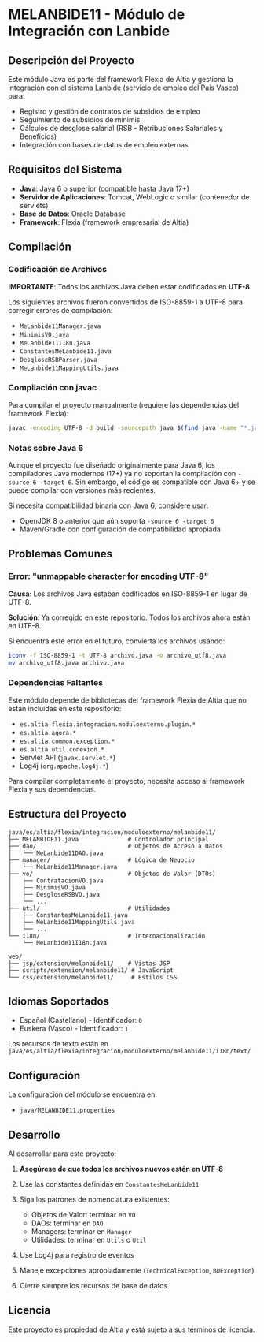 # MELANBIDE11 - Módulo de Integración con Lanbide

## Descripción del Proyecto

Este módulo Java es parte del framework Flexia de Altia y gestiona la integración con el sistema Lanbide (servicio de empleo del País Vasco) para:

- Registro y gestión de contratos de subsidios de empleo
- Seguimiento de subsidios de minimis
- Cálculos de desglose salarial (RSB - Retribuciones Salariales y Beneficios)
- Integración con bases de datos de empleo externas

## Requisitos del Sistema

- **Java**: Java 6 o superior (compatible hasta Java 17+)
- **Servidor de Aplicaciones**: Tomcat, WebLogic o similar (contenedor de servlets)
- **Base de Datos**: Oracle Database
- **Framework**: Flexia (framework empresarial de Altia)

## Compilación

### Codificación de Archivos

**IMPORTANTE**: Todos los archivos Java deben estar codificados en **UTF-8**. 

Los siguientes archivos fueron convertidos de ISO-8859-1 a UTF-8 para corregir errores de compilación:

- `MeLanbide11Manager.java`
- `MinimisVO.java`
- `MeLanbide11I18n.java`
- `ConstantesMeLanbide11.java`
- `DesgloseRSBParser.java`
- `MeLanbide11MappingUtils.java`

### Compilación con javac

Para compilar el proyecto manualmente (requiere las dependencias del framework Flexia):

```bash
javac -encoding UTF-8 -d build -sourcepath java $(find java -name "*.java" -type f)
```

### Notas sobre Java 6

Aunque el proyecto fue diseñado originalmente para Java 6, los compiladores Java modernos (17+) ya no soportan la compilación con `-source 6 -target 6`. Sin embargo, el código es compatible con Java 6+ y se puede compilar con versiones más recientes.

Si necesita compatibilidad binaria con Java 6, considere usar:
- OpenJDK 8 o anterior que aún soporta `-source 6 -target 6`
- Maven/Gradle con configuración de compatibilidad apropiada

## Problemas Comunes

### Error: "unmappable character for encoding UTF-8"

**Causa**: Los archivos Java estaban codificados en ISO-8859-1 en lugar de UTF-8.

**Solución**: Ya corregido en este repositorio. Todos los archivos ahora están en UTF-8.

Si encuentra este error en el futuro, convierta los archivos usando:

```bash
iconv -f ISO-8859-1 -t UTF-8 archivo.java -o archivo_utf8.java
mv archivo_utf8.java archivo.java
```

### Dependencias Faltantes

Este módulo depende de bibliotecas del framework Flexia de Altia que no están incluidas en este repositorio:

- `es.altia.flexia.integracion.moduloexterno.plugin.*`
- `es.altia.agora.*`
- `es.altia.common.exception.*`
- `es.altia.util.conexion.*`
- Servlet API (`javax.servlet.*`)
- Log4j (`org.apache.log4j.*`)

Para compilar completamente el proyecto, necesita acceso al framework Flexia y sus dependencias.

## Estructura del Proyecto

```
java/es/altia/flexia/integracion/moduloexterno/melanbide11/
├── MELANBIDE11.java              # Controlador principal
├── dao/                          # Objetos de Acceso a Datos
│   └── MeLanbide11DAO.java
├── manager/                      # Lógica de Negocio
│   └── MeLanbide11Manager.java
├── vo/                           # Objetos de Valor (DTOs)
│   ├── ContratacionVO.java
│   ├── MinimisVO.java
│   ├── DesgloseRSBVO.java
│   └── ...
├── util/                         # Utilidades
│   ├── ConstantesMeLanbide11.java
│   ├── MeLanbide11MappingUtils.java
│   └── ...
└── i18n/                         # Internacionalización
    └── MeLanbide11I18n.java

web/
├── jsp/extension/melanbide11/    # Vistas JSP
├── scripts/extension/melanbide11/ # JavaScript
└── css/extension/melanbide11/     # Estilos CSS
```

## Idiomas Soportados

- Español (Castellano) - Identificador: `0`
- Euskera (Vasco) - Identificador: `1`

Los recursos de texto están en `java/es/altia/flexia/integracion/moduloexterno/melanbide11/i18n/text/`

## Configuración

La configuración del módulo se encuentra en:
- `java/MELANBIDE11.properties`

## Desarrollo

Al desarrollar para este proyecto:

1. **Asegúrese de que todos los archivos nuevos estén en UTF-8**
2. Use las constantes definidas en `ConstantesMeLanbide11`
3. Siga los patrones de nomenclatura existentes:
   - Objetos de Valor: terminar en `VO`
   - DAOs: terminar en `DAO`
   - Managers: terminar en `Manager`
   - Utilidades: terminar en `Utils` o `Util`

4. Use Log4j para registro de eventos
5. Maneje excepciones apropiadamente (`TechnicalException`, `BDException`)
6. Cierre siempre los recursos de base de datos

## Licencia

Este proyecto es propiedad de Altia y está sujeto a sus términos de licencia.
